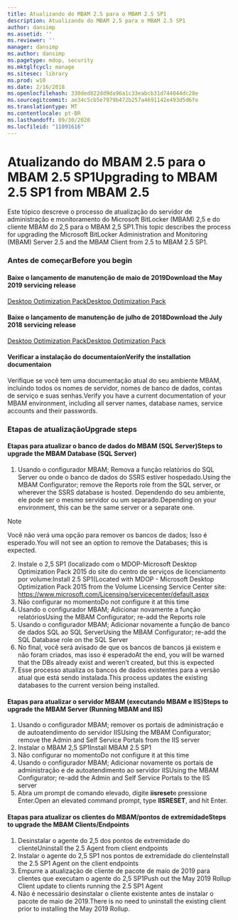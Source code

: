 ```yaml
---
title: Atualizando do MBAM 2.5 para o MBAM 2.5 SP1
description: Atualizando do MBAM 2.5 para o MBAM 2.5 SP1
author: dansimp
ms.assetid: ''
ms.reviewer: ''
manager: dansimp
ms.author: dansimp
ms.pagetype: mdop, security
ms.mktglfcycl: manage
ms.sitesec: library
ms.prod: w10
ms.date: 2/16/2018
ms.openlocfilehash: 330ded822dd9da96a1c33eabcb31d744044dc28e
ms.sourcegitcommit: ae34c5cb5e7979b472b257a4691142e493d5d6fe
ms.translationtype: MT
ms.contentlocale: pt-BR
ms.lasthandoff: 09/30/2020
ms.locfileid: "11091616"
---
```

# <span data-ttu-id="ed049-103">Atualizando do MBAM 2.5 para o MBAM 2.5 SP1</span><span class="sxs-lookup"><span data-stu-id="ed049-103">Upgrading to MBAM 2.5 SP1 from MBAM 2.5</span></span>
<span data-ttu-id="ed049-104">Este tópico descreve o processo de atualização do servidor de administração e monitoramento do Microsoft BitLocker (MBAM) 2,5 e do cliente MBAM do 2,5 para o MBAM 2,5 SP1.</span><span class="sxs-lookup"><span data-stu-id="ed049-104">This topic describes the process for upgrading the Microsoft BitLocker Administration and Monitoring (MBAM) Server 2.5 and the MBAM Client from 2.5 to MBAM 2.5 SP1.</span></span>

### <span data-ttu-id="ed049-105">Antes de começar</span><span class="sxs-lookup"><span data-stu-id="ed049-105">Before you begin</span></span>
#### <span data-ttu-id="ed049-106">Baixe o lançamento de manutenção de maio de 2019</span><span class="sxs-lookup"><span data-stu-id="ed049-106">Download the May 2019 servicing release</span></span>
[<span data-ttu-id="ed049-107">Desktop Optimization Pack</span><span class="sxs-lookup"><span data-stu-id="ed049-107">Desktop Optimization Pack</span></span>](https://www.microsoft.com/download/details.aspx?id=58345)

#### <span data-ttu-id="ed049-108">Baixe o lançamento de manutenção de julho de 2018</span><span class="sxs-lookup"><span data-stu-id="ed049-108">Download the July 2018 servicing release</span></span>
[<span data-ttu-id="ed049-109">Desktop Optimization Pack</span><span class="sxs-lookup"><span data-stu-id="ed049-109">Desktop Optimization Pack</span></span>](https://www.microsoft.com/download/details.aspx?id=57157)


#### <span data-ttu-id="ed049-110">Verificar a instalação do documentaion</span><span class="sxs-lookup"><span data-stu-id="ed049-110">Verify the installation documentaion</span></span>
<span data-ttu-id="ed049-111">Verifique se você tem uma documentação atual do seu ambiente MBAM, incluindo todos os nomes de servidor, nomes de banco de dados, contas de serviço e suas senhas.</span><span class="sxs-lookup"><span data-stu-id="ed049-111">Verify you have a current documentation of your MBAM environment, including all server names, database names, service accounts and their passwords.</span></span>

### <span data-ttu-id="ed049-112">Etapas de atualização</span><span class="sxs-lookup"><span data-stu-id="ed049-112">Upgrade steps</span></span>
#### <span data-ttu-id="ed049-113">Etapas para atualizar o banco de dados do MBAM (SQL Server)</span><span class="sxs-lookup"><span data-stu-id="ed049-113">Steps to upgrade the MBAM Database (SQL Server)</span></span>
1. <span data-ttu-id="ed049-114">Usando o configurador MBAM; Remova a função relatórios do SQL Server ou onde o banco de dados do SSRS estiver hospedado.</span><span class="sxs-lookup"><span data-stu-id="ed049-114">Using the MBAM Configurator; remove the Reports role from the SQL server, or wherever the SSRS database is hosted.</span></span> <span data-ttu-id="ed049-115">Dependendo do seu ambiente, ele pode ser o mesmo servidor ou um separado.</span><span class="sxs-lookup"><span data-stu-id="ed049-115">Depending on your environment, this can be the same server or a separate one.</span></span>
  > [!NOTE]
  > <span data-ttu-id="ed049-116">Você não verá uma opção para remover os bancos de dados; Isso é esperado.</span><span class="sxs-lookup"><span data-stu-id="ed049-116">You will not see an option to remove the Databases; this is expected.</span></span>  
2. <span data-ttu-id="ed049-117">Instale o 2,5 SP1 (localizado com o MDOP-Microsoft Desktop Optimization Pack 2015 do site do centro de serviços de licenciamento por volume:</span><span class="sxs-lookup"><span data-stu-id="ed049-117">Install 2.5 SP1(Located with MDOP - Microsoft Desktop Optimization Pack 2015 from the Volume Licensing Service Center site:</span></span>  <https://www.microsoft.com/Licensing/servicecenter/default.aspx>
3. <span data-ttu-id="ed049-118">Não configurar no momento</span><span class="sxs-lookup"><span data-stu-id="ed049-118">Do not configure it at this time</span></span> 
4. <span data-ttu-id="ed049-119">Usando o configurador MBAM; Adicionar novamente a função relatórios</span><span class="sxs-lookup"><span data-stu-id="ed049-119">Using the MBAM Configurator; re-add the Reports role</span></span>
5. <span data-ttu-id="ed049-120">Usando o configurador MBAM; Adicionar novamente a função de banco de dados SQL ao SQL Server</span><span class="sxs-lookup"><span data-stu-id="ed049-120">Using the MBAM Configurator; re-add the SQL Database role on the SQL Server</span></span>
6. <span data-ttu-id="ed049-121">No final, você será avisado de que os bancos de bancos já existem e não foram criados, mas isso é esperado</span><span class="sxs-lookup"><span data-stu-id="ed049-121">At the end, you will be warned that the DBs already exist and  weren’t created, but this is expected</span></span>
7. <span data-ttu-id="ed049-122">Esse processo atualiza os bancos de dados existentes para a versão atual que está sendo instalada.</span><span class="sxs-lookup"><span data-stu-id="ed049-122">This process updates the existing databases to the current version being installed.</span></span>              

#### <span data-ttu-id="ed049-123">Etapas para atualizar o servidor MBAM (executando MBAM e IIS)</span><span class="sxs-lookup"><span data-stu-id="ed049-123">Steps to upgrade the MBAM Server (Running MBAM and IIS)</span></span>
1. <span data-ttu-id="ed049-124">Usando o configurador MBAM; remover os portais de administração e de autoatendimento do servidor IIS</span><span class="sxs-lookup"><span data-stu-id="ed049-124">Using the MBAM Configurator; remove the Admin and Self Service Portals from  the IIS server</span></span>
2. <span data-ttu-id="ed049-125">Instalar o MBAM 2,5 SP1</span><span class="sxs-lookup"><span data-stu-id="ed049-125">Install MBAM 2.5 SP1</span></span>
3. <span data-ttu-id="ed049-126">Não configurar no momento</span><span class="sxs-lookup"><span data-stu-id="ed049-126">Do not configure it at this time</span></span>  
4. <span data-ttu-id="ed049-127">Usando o configurador MBAM; Adicionar novamente os portais de administração e de autoatendimento ao servidor IIS</span><span class="sxs-lookup"><span data-stu-id="ed049-127">Using the MBAM Configurator; re-add the Admin and Self Service Portals to the IIS server</span></span> 
5. <span data-ttu-id="ed049-128">Abra um prompt de comando elevado, digite **iisreset**e pressione Enter.</span><span class="sxs-lookup"><span data-stu-id="ed049-128">Open an elevated command prompt, type **IISRESET**, and hit Enter.</span></span>
 
#### <span data-ttu-id="ed049-129">Etapas para atualizar os clientes do MBAM/pontos de extremidade</span><span class="sxs-lookup"><span data-stu-id="ed049-129">Steps to upgrade the MBAM Clients/Endpoints</span></span>
1. <span data-ttu-id="ed049-130">Desinstalar o agente do 2,5 dos pontos de extremidade do cliente</span><span class="sxs-lookup"><span data-stu-id="ed049-130">Uninstall the 2.5 Agent from client endpoints</span></span>
2. <span data-ttu-id="ed049-131">Instalar o agente do 2,5 SP1 nos pontos de extremidade do cliente</span><span class="sxs-lookup"><span data-stu-id="ed049-131">Install the 2.5 SP1 Agent on the client endpoints</span></span>
3. <span data-ttu-id="ed049-132">Empurre a atualização de cliente de pacote de maio de 2019 para clientes que executam o agente do 2,5 SP1</span><span class="sxs-lookup"><span data-stu-id="ed049-132">Push out the May 2019 Rollup Client update to clients running the 2.5 SP1 Agent</span></span> 
4. <span data-ttu-id="ed049-133">Não é necessário desinstalar o cliente existente antes de instalar o pacote de maio de 2019.</span><span class="sxs-lookup"><span data-stu-id="ed049-133">There is no need to uninstall the existing client prior to installing the May 2019 Rollup.</span></span>  
